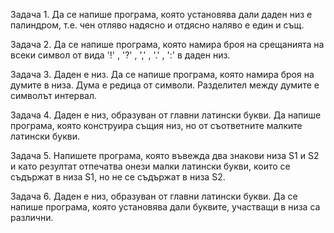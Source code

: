 Задача 1.  Да се напише програма, която установява дали даден низ е палиндром, т.е. чен отляво надясно и отдясно наляво е един и същ.

Задача 2.  Да се напише програма, която намира броя на срещанията  на всеки символ от вида '!' , '?' , ',' , '.' , ':' в даден низ.

Задача 3.  Даден е низ. Да се напише програма, която намира броя на думите в низа. Дума е редица от  символи. Разделител между думите е символът интервал.

Задача 4.  Даден е низ, образуван от главни латински букви. Да напише програма, която конструира същия низ, но от съответните малките латински букви.

Задача 5.  Напишете програма, която въвежда два знакови низа S1 и S2 и като резултат отпечатва онези малки латински букви, които се съдържат в низа S1, но не се съдържат в низа S2.

Задача 6.  Даден е низ, образуван от главни латински букви. Да се напише  програма, която установява  дали буквите, участващи в низа са различни.
